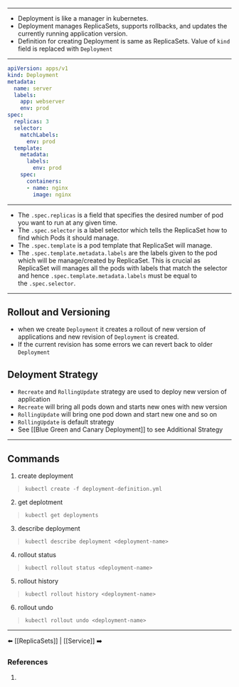 ___
- Deployment is like a manager in kubernetes.
- Deployment manages ReplicaSets, supports rollbacks, and updates the currently running application version.
- Definition for creating Deployment is same as ReplicaSets. Value of `kind` field is replaced with `Deployment`
___
```yaml
apiVersion: apps/v1
kind: Deployment
metadata:
  name: server
  labels:
    app: webserver
    env: prod
spec:
  replicas: 3
  selector:
    matchLabels:
      env: prod
  template:
    metadata:
      labels:
        env: prod
    spec:
      containers:
      - name: nginx
        image: nginx

```
---

- The `.spec.replicas` is a field that specifies the desired number of pod you want to run at any given time.
- The `.spec.selector` is a label selector which tells the ReplicaSet how to find which Pods it should manage.
- The `.spec.template` is a pod template that ReplicaSet will manage.
- The `.spec.template.metadata.labels` are the labels given to the pod which will be manage/created by ReplicaSet. This is crucial as ReplicaSet will manages all the pods with labels that match the selector and hence `.spec.template.metadata.labels` must be equal to the `.spec.selector`. 
---
## Rollout and Versioning
- when we create `Deployment` it creates a rollout of new version of applications and new revision of `Deployment` is created.
- If the current revision has some errors we can revert back to older `Deployment` 

## Deloyment Strategy
- `Recreate` and `RollingUpdate` strategy are used to deploy new version of application
- `Recreate` will bring all pods down and starts new ones with new version
- `RollingUpdate` will bring one pod down and start new one and so on
- `RollingUpdate` is default strategy
- See [[Blue Green and Canary Deployment]] to see Additional Strategy
___
## Commands
1. create deployment
>`kubectl create -f deployment-definition.yml` 
2. get deplotment
> `kubectl get deployments`
3. describe deployment
>`kubectl describe deployment <deployment-name>`
4. rollout status
>`kubectl rollout status <deployment-name>`
5. rollout history
>`kubectl rollout history <deployment-name>`
6. rollout undo
>`kubectl rollout undo <deployment-name>`

___
⬅️ [[ReplicaSets]] | [[Service]] ➡️
### References
1.